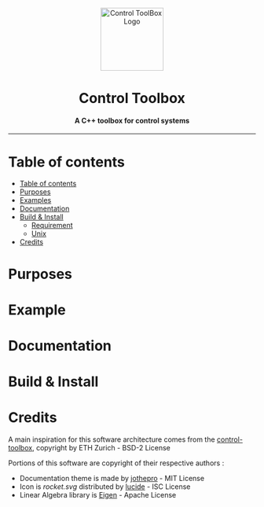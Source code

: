 <div id="control-toolbox-logo" align="center">
    <br />
    <img src="#" alt="Control ToolBox Logo" width="128" id="control-toolbox-logo-img"/>
    <h1>Control Toolbox</h1>
    <h4>A C++ toolbox for control systems</h4>
    <hr/>
</div>

Table of contents
=================

- [Table of contents](#table-of-contents)
- [Purposes](#purposes)
- [Examples](#examples)
- [Documentation](#documentation)
- [Build \& Install](#build--install)
  - [Requirement](#requirement)
  - [Unix](#unix)
- [Credits](#credits)

# Purposes

# Example

# Documentation

# Build \& Install

# Credits

A main inspiration for this software architecture comes from the [control-toolbox](https://github.com/ethz-adrl/control-toolbox), copyright by ETH Zurich - BSD-2 License

Portions of this software are copyright of their respective authors :

- Documentation theme is made by [jothepro](https://github.com/jothepro/doxygen-awesome-css) - MIT License
- Icon is *rocket.svg* distributed by [lucide](https://github.com/lucide-icons/lucide) - ISC License
- Linear Algebra library is [Eigen](https://eigen.tuxfamily.org/) - Apache License
